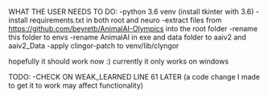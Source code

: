 WHAT THE USER NEEDS TO DO:
-python 3.6 venv (install tkinter with 3.6)
-install requirements.txt in both root and neuro
-extract files from https://github.com/beyretb/AnimalAI-Olympics into the root folder
-rename this folder to envs
-rename AnimalAI in exe and data folder to aaiv2 and aaiv2_Data
-apply clingor-patch to venv/lib/clyngor

hopefully it should work now :) currently it only works on windows

TODO:
-CHECK ON WEAK_LEARNED LINE 61 LATER (a code change I made to get it to work may affect functionality)